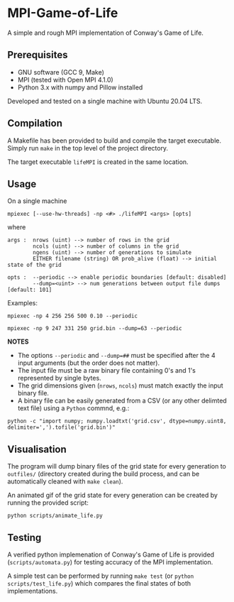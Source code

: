 # MPI-Game-of-Life
A simple and rough MPI implementation of Conway's Game of Life.

## Prerequisites
* GNU software (GCC 9, Make)
* MPI (tested with Open MPI 4.1.0)
* Python 3.x with numpy and Pillow installed

Developed and tested on a single machine with Ubuntu 20.04 LTS. 

## Compilation
A Makefile has been provided to build and compile the target executable. Simply run `make` in the top level of the project directory.

The target executable `lifeMPI` is created in the same location.

## Usage
On a single machine

```
mpiexec [--use-hw-threads] -np <#> ./lifeMPI <args> [opts]
```
where

```
args :  nrows (uint) --> number of rows in the grid
        ncols (uint) --> number of columns in the grid
        ngens (uint) --> number of generations to simulate
        EITHER filename (string) OR prob_alive (float) --> initial state of the grid

opts :  --periodic --> enable periodic boundaries [default: disabled]
        --dump=<uint> --> num generations between output file dumps [default: 101]
```

Examples:
```
mpiexec -np 4 256 256 500 0.10 --periodic

mpiexec -np 9 247 331 250 grid.bin --dump=63 --periodic
```

**NOTES**
* The options `--periodic` and `--dump=##` must be specified after the 4 input arguments (but the order does not matter).
* The input file must be a raw binary file containing 0's and 1's represented by single bytes.
* The grid dimensions given (`nrows`, `ncols`) must match exactly the input binary file.
* A binary file can be easily generated from a CSV (or any other delimted text file) using a `Python` commnd, e.g.:

```
python -c "import numpy; numpy.loadtxt('grid.csv', dtype=numpy.uint8, delimiter=',').tofile('grid.bin')"
```

## Visualisation

The program will dump binary files of the grid state for every generation to `outfiles/` (directory created during the build process, and can be automatically cleaned with `make clean`). 

An animated gif of the grid state for every generation can be created by running the provided script:
```
python scripts/animate_life.py
```

## Testing

A verified python implemenation of Conway's Game of Life is provided (`scripts/automata.py`) for testing accuracy of the MPI implementation. 

A simple test can be performed by running `make test` (or `python scripts/test_life.py`) which compares the final states of both implementations.
